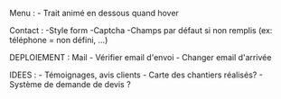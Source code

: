 Menu :
    - Trait animé en dessous quand hover

Contact : 
	-Style form
    -Captcha
    -Champs par défaut si non remplis (ex: téléphone = non défini, ...)



DEPLOIEMENT :
    Mail 
    - Vérifier email d'envoi
    - Changer email d'arrivée

IDEES : 
    - Témoignages, avis clients
    - Carte des chantiers réalisés?
    - Système de demande de devis ?